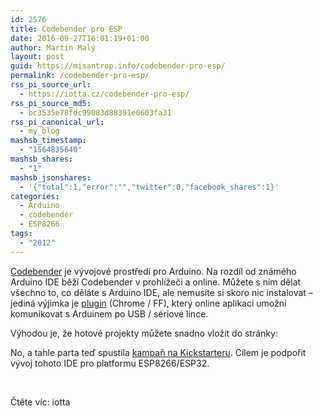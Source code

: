 ```yaml
---
id: 2576
title: Codebender pro ESP
date: 2016-09-27T16:01:19+01:00
author: Martin Malý
layout: post
guid: https://misantrop.info/codebender-pro-esp/
permalink: /codebender-pro-esp/
rss_pi_source_url:
  - https://iotta.cz/codebender-pro-esp/
rss_pi_source_md5:
  - bc3535e78fdc99083d88391e0603fa31
rss_pi_canonical_url:
  - my_blog
mashsb_timestamp:
  - "1564835640"
mashsb_shares:
  - "1"
mashsb_jsonshares:
  - '{"total":1,"error":"","twitter":0,"facebook_shares":1}'
categories:
  - Arduino
  - codebender
  - ESP8266
tags:
  - "2012"
---
```

[Codebender](https://codebender.cc) je vývojové prostředí pro Arduino. Na rozdíl od známého Arduino IDE běží Codebender v prohlížeči a online. Můžete s ním dělat všechno to, co děláte s Arduino IDE, ale nemusíte si skoro nic instalovat &#8211; jediná výjimka je [plugin](https://codebender.cc/static/plugin) (Chrome / FF), který online aplikaci umožní komunikovat s Arduinem po USB / sériové lince.

Výhodou je, že hotové projekty můžete snadno vložit do stránky:</p> 

No, a tahle parta teď spustila [kampaň na Kickstarteru](https://www.kickstarter.com/projects/1014603132/codebender-esp-cloud-ide-with-over-the-air-updates). Cílem je podpořit vývoj tohoto IDE pro platformu ESP8266/ESP32.

&nbsp;

Čtěte víc: iotta